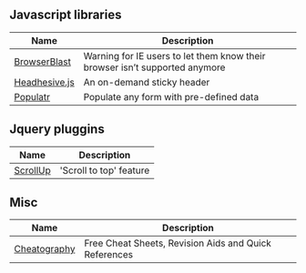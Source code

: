 ## Javascript libraries
Name | Description
-|-
[BrowserBlast](https://markgoodyear.com/2013/02/browserblast-2-relaunch/) | Warning for IE users to let them know their browser isn’t supported anymore
[Headhesive.js](https://markgoodyear.com/labs/headhesive/) | An on-demand sticky header
[Populatr](https://markgoodyear.com/labs/populatr/) | Populate any form with pre-defined data


## Jquery pluggins
Name | Description
-|-
[ScrollUp](https://markgoodyear.com/labs/scrollup/)|'Scroll to top' feature

## Misc
Name | Description
-|-
[Cheatography](https://cheatography.com/)|Free Cheat Sheets, Revision Aids and Quick References
